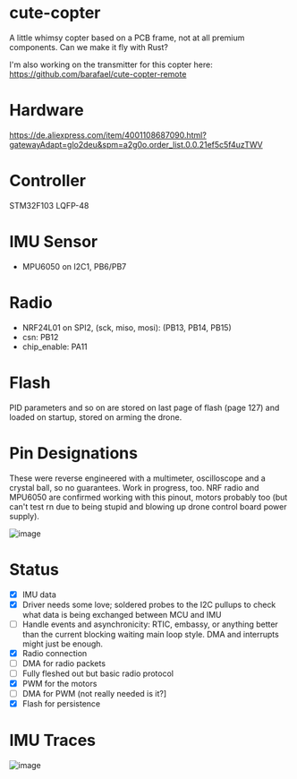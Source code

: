 # cute-copter

A little whimsy copter based on a PCB frame, not at all premium components. Can we make it fly with Rust?

I'm also working on the transmitter for this copter here: https://github.com/barafael/cute-copter-remote

# Hardware

https://de.aliexpress.com/item/4001108687090.html?gatewayAdapt=glo2deu&spm=a2g0o.order_list.0.0.21ef5c5f4uzTWV

# Controller

STM32F103 LQFP-48

# IMU Sensor

* MPU6050 on I2C1, PB6/PB7

# Radio

* NRF24L01 on SPI2, (sck, miso, mosi): (PB13, PB14, PB15)
* csn: PB12
* chip_enable: PA11

# Flash
PID parameters and so on are stored on last page of flash (page 127) and loaded on startup, stored on arming the drone.

# Pin Designations
These were reverse engineered with a multimeter, oscilloscope and a crystal ball, so no guarantees. Work in progress, too.
NRF radio and MPU6050 are confirmed working with this pinout, motors probably too (but can't test rn due to being stupid and blowing up drone control board power supply).

![image](https://user-images.githubusercontent.com/6966738/160289131-38dee0a0-e433-4212-8979-465aec81422b.png)

# Status
- [x] IMU data
-  [x] Driver needs some love; soldered probes to the I2C pullups to check what data is being exchanged between MCU and IMU
- [ ] Handle events and asynchronicity: RTIC, embassy, or anything better than the current blocking waiting main loop style. DMA and interrupts might just be enough.
- [x] Radio connection
-  [ ] DMA for radio packets
 - [ ] Fully fleshed out but basic radio protocol
- [x] PWM for the motors
-  [ ] DMA for PWM (not really needed is it?]
- [x] Flash for persistence

# IMU Traces

![image](https://user-images.githubusercontent.com/6966738/182554755-49569ae1-2900-46c3-8a50-de45c6bce58e.png)

